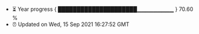 - ⏳ Year progress { █████████████████████▁▁▁▁▁▁▁▁▁ } 70.60 %
- ⏰ Updated on Wed, 15 Sep 2021 16:27:52 GMT

